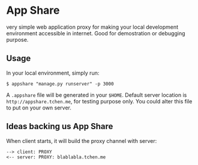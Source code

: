 App Share
===========

very simple web application proxy for making your local development environment accessible in internet. Good for demostration or debugging purpose.

Usage
------

In your local environment, simply run:

```
$ appshare "manage.py runserver" -p 3000
```

A ``.appshare`` file will be generated in your ``$HOME``. Default server location is ``http://appshare.tchen.me``, for testing purpose only. You could alter this file to put on your own server.


Ideas backing us App Share
----------------------------

When client starts, it will build the proxy channel with server:

```
--> client: PROXY
<-- server: PROXY: blablabla.tchen.me
```